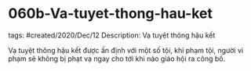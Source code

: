 # 060b-Va-tuyet-thong-hau-ket

tags: #created/2020/Dec/12
Description: Vạ tuyệt thông hậu kết

Vạ tuyệt thông hậu kết được ấn định với một số tội, khi phạm tội, người vi phạm sẽ không bị phạt vạ ngay cho tới khi nào giáo hội ra công bố.